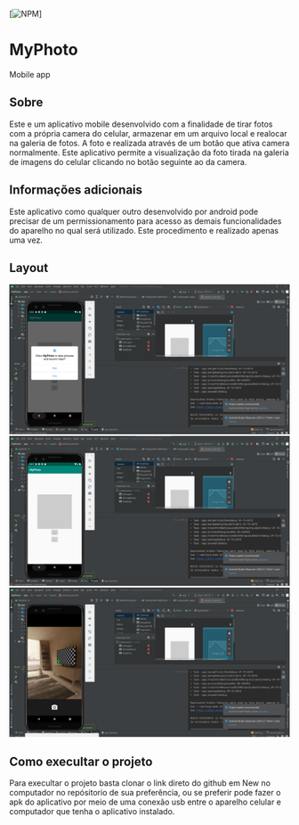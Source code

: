 [![NPM](https://img.shields.io/npm/l/react)]

# MyPhoto
Mobile app

## Sobre

Este e um aplicativo mobile desenvolvido com a finalidade de tirar fotos com a própria camera do celular, armazenar em um arquivo local e realocar na galeria de fotos.
A foto e realizada através de um botão que ativa camera normalmente. Este aplicativo permite a visualização da foto tirada na galeria de imagens do celular clicando 
no botão seguinte ao da camera.
  
## Informações adicionais

Este aplicativo como qualquer outro desenvolvido por android pode precisar de um permissionamento para acesso as demais funcionalidades do aparelho no qual será utilizado.
Este procedimento e realizado apenas uma vez.

## Layout

<p align="center">
  <img width="800" src="MyFoto1.png">
  <img width="800" src="MyFoto2.png">
  <img width="800" src="MyFoto3.png">
</P>

## Como execultar o projeto

Para execultar o projeto basta clonar o link direto do github em New no computador no repósitorio de sua preferência, ou se preferir pode fazer o apk do aplicativo
por meio de uma conexão usb entre o aparelho celular e computador que tenha o aplicativo instalado.
